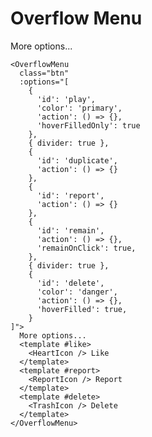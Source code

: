# Overflow Menu
<DemoContainer>
  <OverflowMenu :options="[
  {
    'id': 'play',
    'color': 'primary',
    'action': () => {},
    'hoverFilledOnly': true
  },
  { divider: true },
  {
    'id': 'duplicate',
    'action': () => {}
  },
  {
    'id': 'report',
    'link': 'https://example.com/report',
    'external': true,
  },
  {
    'id': 'remain',
    'action': () => {},
    'remainOnClick': true,
  },
  { divider: true },
  {
    'id': 'delete',
    'color': 'danger',
    'action': () => {},
    'hoverFilled': true,
  }
]" class="btn">
    More options...
    <template #play>
      <PlayIcon /> Play
    </template>
    <template #duplicate>
      <CopyIcon /> Duplicate
    </template>
    <template #report>
      <ReportIcon /> Report
    </template>
    <template #remain>
      <ClearIcon /> I shall remain
    </template>
    <template #delete>
      <TrashIcon /> Delete
    </template>
  </OverflowMenu>
</DemoContainer>

```vue
<OverflowMenu
  class="btn"
  :options="[
    {
      'id': 'play',
      'color': 'primary',
      'action': () => {},
      'hoverFilledOnly': true
    },
    { divider: true },
    {
      'id': 'duplicate',
      'action': () => {}
    },
    {
      'id': 'report',
      'action': () => {}
    },
    {
      'id': 'remain',
      'action': () => {},
      'remainOnClick': true,
    },
    { divider: true },
    {
      'id': 'delete',
      'color': 'danger',
      'action': () => {},
      'hoverFilled': true,
    }
]">
  More options...
  <template #like>
    <HeartIcon /> Like
  </template>
  <template #report>
    <ReportIcon /> Report
  </template>
  <template #delete>
    <TrashIcon /> Delete
  </template>
</OverflowMenu>
```
